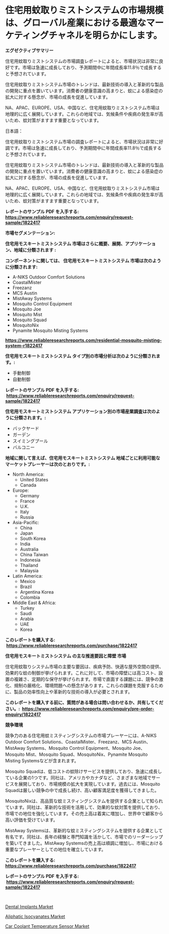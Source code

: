 <p><h1>住宅用蚊取りミストシステムの市場規模は、グローバル産業における最適なマーケティングチャネルを明らかにします。</h1></p><p><strong>エグゼクティブサマリー</strong></p>
<p><p>住宅用蚊取りミストシステムの市場調査レポートによると、市場状況は非常に良好です。市場は急速に成長しており、予測期間中に年間成長率11.8％で成長すると予想されています。</p><p>住宅用蚊取りミストシステム市場のトレンドは、最新技術の導入と革新的な製品の開発に重点を置いています。消費者の健康意識の高まりと、蚊による感染症の拡大に対する懸念が、市場の成長を促進しています。</p><p>NA、APAC、EUROPE、USA、中国など、住宅用蚊取りミストシステム市場は地理的に広く展開しています。これらの地域では、気候条件や疾病の発生率が高いため、蚊対策がますます重要となっています。</p><p>日本語：</p><p>住宅用蚊取りミストシステム市場の調査レポートによると、市場状況は非常に好調です。市場は急速に成長しており、予測期間中に年間成長率11.8％で成長すると予想されています。</p><p>住宅用蚊取りミストシステム市場のトレンドは、最新技術の導入と革新的な製品の開発に重点を置いています。消費者の健康意識の高まりと、蚊による感染症の拡大に対する懸念が、市場の成長を促進しています。</p><p>NA、APAC、EUROPE、USA、中国など、住宅用蚊取りミストシステム市場は地理的に広く展開しています。これらの地域では、気候条件や疾病の発生率が高いため、蚊対策がますます重要となっています。</p></p>
<p><strong>レポートのサンプル PDF を入手する: <a href="https://www.reliableresearchreports.com/enquiry/request-sample/1822417">https://www.reliableresearchreports.com/enquiry/request-sample/1822417</a></strong></p>
<p><strong>市場セグメンテーション:</strong></p>
<p><strong> 住宅用モスキートミストシステム 市場はさらに概要、展開、アプリケーション、地域に分類されます :</strong></p>
<p><strong>コンポーネントに関しては、 住宅用モスキートミストシステム 市場は次のように分類されます: &nbsp;</strong></p>
<p><ul><li>A-NIKS Outdoor Comfort Solutions</li><li>CoastalMister</li><li>Freezanz</li><li>MCS Austin</li><li>MistAway Systems</li><li>Mosquito Control Equipment</li><li>Mosquito Joe</li><li>Mosquito Mist</li><li>Mosquito Squad</li><li>MosquitoNix</li><li>Pynamite Mosquito Misting Systems</li></ul></p>
<p><strong><a href="https://www.reliableresearchreports.com/residential-mosquito-misting-system-r1822417">https://www.reliableresearchreports.com/residential-mosquito-misting-system-r1822417</a></strong></p>
<p><strong> 住宅用モスキートミストシステム タイプ別の市場分析は次のように分類されます。:</strong></p>
<p><ul><li>手動制御</li><li>自動制御</li></ul></p>
<p><strong>レポートのサンプル PDF を入手する: &nbsp;<a href="https://www.reliableresearchreports.com/enquiry/request-sample/1822417">https://www.reliableresearchreports.com/enquiry/request-sample/1822417</a></strong></p>
<p><strong> 住宅用モスキートミストシステム アプリケーション別の市場産業調査は次のように分類されます。:</strong></p>
<p><ul><li>バックヤード</li><li>ガーデン</li><li>スイミングプール</li><li>バルコニー</li></ul></p>
<p><strong>地域に関して言えば、住宅用モスキートミストシステム 地域ごとに利用可能なマーケットプレーヤーは次のとおりです。:</strong></p>
<p><ul>
    <li>
        North America:
        <ul>
            <li>United States</li>
            <li>Canada</li>
        </ul>
    </li>
    <li>
        Europe:
        <ul>
            <li>Germany</li>
            <li>France</li>
            <li>U.K.</li>
            <li>Italy</li>
            <li>Russia</li>
        </ul>
    </li>
    <li>
        Asia-Pacific:
        <ul>
            <li>China</li>
            <li>Japan</li>
            <li>South Korea</li>
            <li>India</li>
            <li>Australia</li>
            <li>China Taiwan</li>
            <li>Indonesia</li>
            <li>Thailand</li>
            <li>Malaysia</li>
        </ul>
    </li>
    <li>
        Latin America:
        <ul>
            <li>Mexico</li>
            <li>Brazil</li>
            <li>Argentina Korea</li>
            <li>Colombia</li>
        </ul>
    </li>
    <li>
        Middle East & Africa:
        <ul>
            <li>Turkey</li>
            <li>Saudi</li>
            <li>Arabia</li>
            <li>UAE</li>
            <li>Korea</li>
        </ul>
    </li>
    </ul></p>
<p><strong>このレポートを購入する: &nbsp;<a href="https://www.reliableresearchreports.com/purchase/1822417">https://www.reliableresearchreports.com/purchase/1822417</a></strong></p>
<p><strong>住宅用モスキートミストシステム の主な推進要因と障壁 市場</strong></p>
<p><p>住宅用蚊取りシステム市場の主要な要因は、疾病予防、快適な屋外空間の提供、効果的な蚊の制御が挙げられます。これに対して、市場の障壁には高コスト、設置の複雑さ、定期的な保守が挙げられます。市場で直面する課題には、競争の激化、規制の厳格化、環境問題への懸念があります。これらの課題を克服するために、製品の効率性向上や革新的な技術の導入が必要とされます。</p></p>
<p><strong>このレポートを購入する前に、質問がある場合は問い合わせるか、共有してください。:&nbsp; <a href="https://www.reliableresearchreports.com/enquiry/pre-order-enquiry/1822417">https://www.reliableresearchreports.com/enquiry/pre-order-enquiry/1822417</a></strong></p>
<p><strong>競争環境</strong></p>
<p><p>競争力のある住宅用蚊ミスティングシステムの市場プレーヤーには、A-NIKS Outdoor Comfort Solutions、CoastalMister、Freezanz、MCS Austin、MistAway Systems、Mosquito Control Equipment、Mosquito Joe、Mosquito Mist、Mosquito Squad、MosquitoNix、Pynamite Mosquito Misting Systemsなどが含まれます。</p><p>Mosquito Squadは、低コストの蚊除けサービスを提供しており、急速に成長している企業の1つです。同社は、アメリカやカナダなど、さまざまな地域でサービスを展開しており、市場規模の拡大を実現しています。過去には、Mosquito Squadは厳しい競争の中で成長し続け、高い顧客満足度を獲得してきました。</p><p>MosquitoNixは、高品質な蚊ミスティングシステムを提供する企業として知られています。同社は、革新的な技術を活用して、効果的な蚊対策を提供しており、市場での地位を強化しています。その売上高は着実に増加し、世界中で顧客から高い評価を受けています。</p><p>MistAway Systemsは、革新的な蚊ミスティングシステムを提供する企業として有名です。同社は、長年の経験と専門知識を活かして、市場でのリーダーシップを築いてきました。MistAway Systemsの売上高は順調に増加し、市場における重要なプレーヤーとしての地位を確立しています。</p></p>
<p><strong>このレポートを購入する: &nbsp; <a href="https://www.reliableresearchreports.com/purchase/1822417">https://www.reliableresearchreports.com/purchase/1822417</a></strong></p>
<p><strong>レポートのサンプル PDF を入手する: &nbsp;<a href="https://www.reliableresearchreports.com/enquiry/request-sample/1822417">https://www.reliableresearchreports.com/enquiry/request-sample/1822417</a></strong><strong></strong></p>
<p>&nbsp;</p>
<p><p><a href="https://www.linkedin.com/pulse/dental-implants-market-insights-cagr-trends-growth-strategies-j79te?trackingId=Uoa%2FQyc5NpOAibe9DfLIHQ%3D%3D">Dental Implants Market</a></p><p><a href="https://www.linkedin.com/pulse/aliphatic-isocyanates-market-size-global-industry-overview-segmentation-fdqle?trackingId=j9UmGPWjMQZBHT8BIJX%2Bfg%3D%3D">Aliphatic Isocyanates Market</a></p><p><a href="https://www.linkedin.com/pulse/car-coolant-temperature-sensor-market-goal-estimating-size-lk7le?trackingId=yrVYoI9Y0YfFQ3Px5pNUqQ%3D%3D">Car Coolant Temperature Sensor Market</a></p></p>